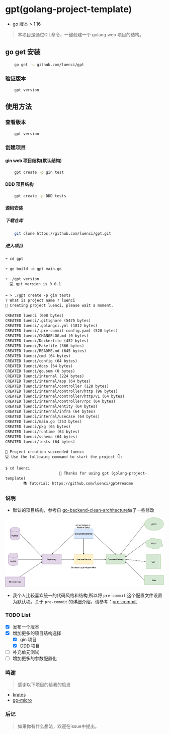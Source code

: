 # gpt(golang-project-template)
- go 版本 > 1.16
> 本项目是通过CIL命令，一键创建一个 golang web 项目的结构。

## go get 安装
```bash
    go get -u github.com/luenci/gpt
```
### 验证版本
```shell
    gpt version
```

## 使用方法

### 查看版本
```bash
    gpt version
```

### 创建项目

#### gin web 项目结构(默认结构)
```bash
    gpt create -p gin test
```

#### DDD 项目结构
```bash
    gpt create -p DDD tests
```


#### 源码安装
##### 下载仓库
```bash
    git clone https://github.com/luenci/gpt.git
```
##### 进入项目
```shell
➜ cd gpt

➜ go build -o gpt main.go

➜ ./gpt version
  💻 gpt version is 0.0.1

➜ > ./gpt create -p gin tests
? What is project name ? luenci
🚀 Creating project luenci, please wait a moment.

CREATED luenci (608 bytes)
CREATED luenci/.gitignore (5475 bytes)
CREATED luenci/.golangci.yml (1812 bytes)
CREATED luenci/.pre-commit-config.yaml (520 bytes)
CREATED luenci/CHANGELOG.md (0 bytes)
CREATED luenci/Dockerfile (452 bytes)
CREATED luenci/Makefile (366 bytes)
CREATED luenci/README.md (645 bytes)
CREATED luenci/cmd (64 bytes)
CREATED luenci/config (64 bytes)
CREATED luenci/docs (64 bytes)
CREATED luenci/go.sum (0 bytes)
CREATED luenci/internal (224 bytes)
CREATED luenci/internal/app (64 bytes)
CREATED luenci/internal/controller (128 bytes)
CREATED luenci/internal/controller/http (96 bytes)
CREATED luenci/internal/controller/http/v1 (64 bytes)
CREATED luenci/internal/controller/rpc (64 bytes)
CREATED luenci/internal/entity (64 bytes)
CREATED luenci/internal/infra (64 bytes)
CREATED luenci/internal/usecase (64 bytes)
CREATED luenci/main.go (253 bytes)
CREATED luenci/pkg (64 bytes)
CREATED luenci/runtime (64 bytes)
CREATED luenci/schema (64 bytes)
CREATED luenci/tests (64 bytes)

🍺 Project creation succeeded luenci
💻 Use the following command to start the project 👇:

$ cd luenci
                        🤝 Thanks for using gpt (golang-project-template)
        📚 Tutorial: https://github.com/luenci/gpt#readme
```

### 说明
- 默认的项目结构，参考自 [go-backend-clean-architecture](https://github.com/amitshekhariitbhu/go-backend-clean-architecture)做了一些修改

![img.png](img.png)

- 我个人比较喜欢统一的代码风格和结构,所以将 `pre-commit` 这个配置文件设置为默认项。关于 `pre-commit` 的详细介绍，请参考：[pre-commit](https://pre-commit.com)

### TODO List
 - [x] 发布一个版本
 - [x] 增加更多的项目结构选择
   - [x] gin 项目
   - [x] DDD 项目
 - [ ] 补充单元测试
 - [ ] 增加更多的参数配置化

### 鸣谢
  > 感谢以下项目的给我的启发
  - [kratos](https://github.com/go-kratos/kratos)
  - [go-micro](https://github.com/asim/go-micro)

### 后记
  > 如果你有什么想法，欢迎在issue中提出。
